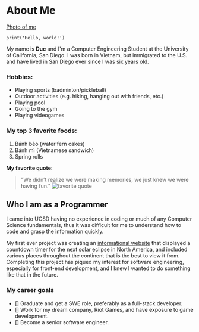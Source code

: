 # About Me
[Photo of me](Screenshots/photo_of_me.jpeg)

```
print('Hello, world!')
```

My name is **Duc** and I'm a Computer Engineering Student at the University of California, San Diego. 
I was born in Vietnam, but immigrated to the U.S. and have lived in San Diego ever since I was six years old. 

### Hobbies:
- Playing sports (badminton/pickleball)
- Outdoor activities (e.g. hiking, hanging out with friends, etc.)
- Playing pool
- Going to the gym
- Playing videogames 

### My top 3 favorite foods:
1. Bánh bèo (water fern cakes)
2. Bánh mì (Vietnamese sandwich)
3. Spring rolls

**My favorite quote:**
> "We didn’t realize we were making memories, we just knew we were having fun."
![favorite quote](Screenshots/quote.jpeg)

## Who I am as a Programmer
I came into UCSD having no experience in coding or much of any Computer Science fundamentals, thus it was 
difficult for me to understand how to code and grasp the information quickly. 

My first ever project was creating an [informational website](http://spis-eclipse-timer.herokuapp.com/) that displayed a countdown timer for the next solar eclipse in North America, and included various places throughout the continent that is the best to view it from. Completing this project
has piqued my interest for software engineering, especially for front-end development, and I knew I wanted to do something like that in the future. 

### My career goals
- [] Graduate and get a SWE role, preferably as a full-stack developer.  
- [] Work for my dream company, Riot Games, and have exposure to game development. 
- [] Become a senior software engineer. 